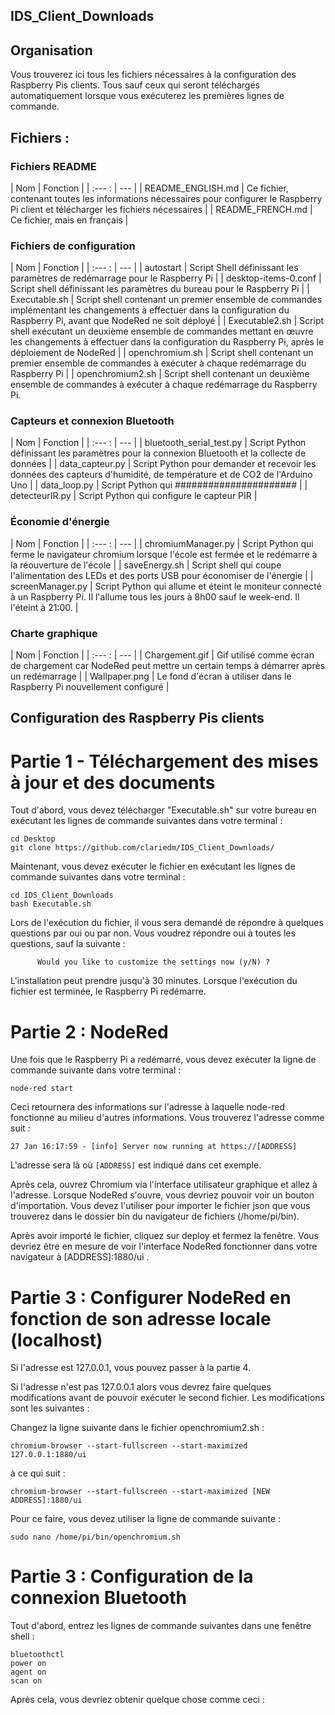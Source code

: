 ## IDS_Client_Downloads
## Organisation
Vous trouverez ici tous les fichiers nécessaires à la configuration des Raspberry Pis clients.
Tous sauf ceux qui seront téléchargés automatiquement lorsque vous exécuterez les premières lignes de commande.

## Fichiers :

### Fichiers README

| Nom | Fonction |
| :--- : | --- |
| README_ENGLISH.md | Ce fichier, contenant toutes les informations nécessaires pour configurer le Raspberry Pi client et télécharger les fichiers nécessaires |
| README_FRENCH.md | Ce fichier, mais en français |

### Fichiers de configuration

| Nom | Fonction |
| :--- : | --- |
| autostart | Script Shell définissant les paramètres de redémarrage pour le Raspberry Pi |
| desktop-items-0.conf | Script shell définissant les paramètres du bureau pour le Raspberry Pi |
| Executable.sh | Script shell contenant un premier ensemble de commandes implémentant les changements à effectuer dans la configuration du Raspberry Pi, avant que NodeRed ne soit déployé |
| Executable2.sh | Script shell exécutant un deuxième ensemble de commandes mettant en œuvre les changements à effectuer dans la configuration du Raspberry Pi, après le déploiement de NodeRed |
| openchromium.sh | Script shell contenant un premier ensemble de commandes à exécuter à chaque redémarrage du Raspberry Pi |
| openchromium2.sh | Script shell contenant un deuxième ensemble de commandes à exécuter à chaque redémarrage du Raspberry Pi.

### Capteurs et connexion Bluetooth

| Nom | Fonction |
| :--- : | --- |
| bluetooth_serial_test.py | Script Python définissant les paramètres pour la connexion Bluetooth et la collecte de données |
| data_capteur.py | Script Python pour demander et recevoir les données des capteurs d'humidité, de température et de CO2 de l'Arduino Uno |
| data_loop.py | Script Python qui ###################### |
| detecteurIR.py | Script Python qui configure le capteur PIR |

### Économie d'énergie 

| Nom | Fonction |
| :--- : | --- |
| chromiumManager.py | Script Python qui ferme le navigateur chromium lorsque l'école est fermée et le redémarre à la réouverture de l'école |
| saveEnergy.sh | Script shell qui coupe l'alimentation des LEDs et des ports USB pour économiser de l'énergie |
| screenManager.py | Script Python qui allume et éteint le moniteur connecté à un Raspberry Pi. Il l'allume tous les jours à 8h00 sauf le week-end. Il l'éteint à 21:00. |

### Charte graphique

| Nom | Fonction |
| :--- : | --- |
| Chargement.gif | Gif utilisé comme écran de chargement car NodeRed peut mettre un certain temps à démarrer après un redémarrage |
| Wallpaper.png | Le fond d'écran à utiliser dans le Raspberry Pi nouvellement configuré |

## Configuration des Raspberry Pis clients 
# Partie 1 - Téléchargement des mises à jour et des documents
Tout d'abord, vous devez télécharger "Executable.sh" sur votre bureau en exécutant les lignes de commande suivantes dans votre terminal : 
```
cd Desktop
git clone https://github.com/clariedm/IDS_Client_Downloads/
```
Maintenant, vous devez exécuter le fichier en exécutant les lignes de commande suivantes dans votre terminal :
```
cd IDS_Client_Downloads
bash Executable.sh
```
Lors de l'exécution du fichier, il vous sera demandé de répondre à quelques questions par oui ou par non. Vous voudrez répondre oui à toutes les questions, sauf la suivante :

```
      Would you like to customize the settings now (y/N) ?
```
L'installation peut prendre jusqu'à 30 minutes. Lorsque l'exécution du fichier est terminée, le Raspberry Pi redémarre.

# Partie 2 : NodeRed
Une fois que le Raspberry Pi a redémarré, vous devez exécuter la ligne de commande suivante dans votre terminal :
```
node-red start
```
Ceci retournera des informations sur l'adresse à laquelle node-red fonctionne au milieu d'autres informations. Vous trouverez l'adresse comme suit :
```
27 Jan 16:17:59 - [info] Server now running at https://[ADDRESS]
```
L'adresse sera là où ``[ADDRESS]`` est indiqué dans cet exemple.

Après cela, ouvrez Chromium via l'interface utilisateur graphique et allez à l'adresse. Lorsque NodeRed s'ouvre, vous devriez pouvoir voir un bouton d'importation. Vous devez l'utiliser pour importer le fichier json que vous trouverez dans le dossier bin du navigateur de fichiers (/home/pi/bin). 

Après avoir importé le fichier, cliquez sur deploy et fermez la fenêtre. Vous devriez être en mesure de voir l'interface NodeRed fonctionner dans votre navigateur à [ADDRESS]:1880/ui . 

# Partie 3 : Configurer NodeRed en fonction de son adresse locale (localhost)

Si l'adresse est 127.0.0.1, vous pouvez passer à la partie 4.

Si l'adresse n'est pas 127.0.0.1 alors vous devrez faire quelques modifications avant de pouvoir exécuter le second fichier. 
Les modifications sont les suivantes :

Changez la ligne suivante dans le fichier openchromium2.sh :
```
chromium-browser --start-fullscreen --start-maximized 127.0.0.1:1880/ui
```
à ce qui suit :
``` 
chromium-browser --start-fullscreen --start-maximized [NEW ADDRESS]:1880/ui
```

Pour ce faire, vous devez utiliser la ligne de commande suivante :
```
sudo nano /home/pi/bin/openchromium.sh
```

# Partie 3 : Configuration de la connexion Bluetooth

Tout d'abord, entrez les lignes de commande suivantes dans une fenêtre shell :

```
bluetoothctl
power on
agent on
scan on
```

Après cela, vous devriez obtenir quelque chose comme ceci : 
